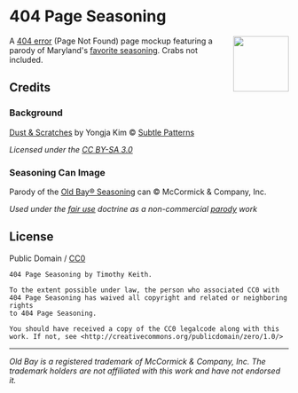 # 404 Page Seasoning

<img src="https://raw.githubusercontent.com/keithieopia/404-page-seasoning/master/img/old-page-seasoning.png" style="float: right; width: 100px;">

A [404 error](https://en.wikipedia.org/wiki/HTTP_404) (Page Not Found) page mockup featuring a parody of Maryland's [favorite seasoning](http://www.oldbay.com). Crabs not included.

## Credits

### Background
[Dust & Scratches](https://www.toptal.com/designers/subtlepatterns/dust-scratches/) by Yongja Kim &copy; [Subtle Patterns](https://www.toptal.com/designers/subtlepatterns/)  

*Licensed under the [CC BY-SA 3.0](https://creativecommons.org/licenses/by-sa/3.0/)*

### Seasoning Can Image
Parody of the [Old Bay&#174; Seasoning](http://www.oldbay.com) can &copy; McCormick & Company, Inc.  
  
*Used under the [fair use](https://www.law.cornell.edu/uscode/text/17/107) doctrine as a non-commercial [parody](https://en.wikipedia.org/wiki/Fair_use#Fair_use_and_parody) work*


## License

Public Domain / [CC0](http://creativecommons.org/publicdomain/zero/1.0/)

    404 Page Seasoning by Timothy Keith.  
      
    To the extent possible under law, the person who associated CC0 with  
    404 Page Seasoning has waived all copyright and related or neighboring rights  
    to 404 Page Seasoning.  

    You should have received a copy of the CC0 legalcode along with this  
    work. If not, see <http://creativecommons.org/publicdomain/zero/1.0/>

---

*Old Bay is a registered trademark of McCormick & Company, Inc. The trademark holders are not affiliated with this work and have not endorsed it.*




